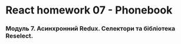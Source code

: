 # React homework 07 - Phonebook

### Модуль 7. Асинхронний Redux. Селектори та бібліотека Reselect.
